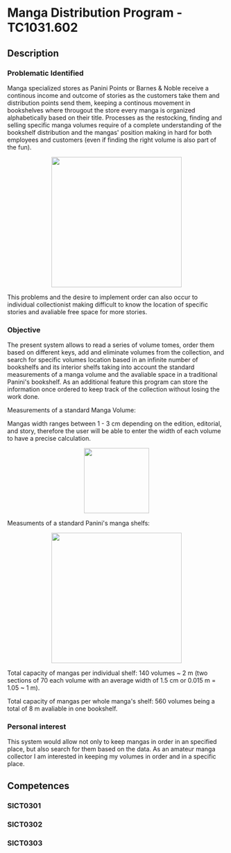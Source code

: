 # Manga Distribution Program - TC1031.602

## Description

### Problematic Identified
Manga specialized stores as Panini Points or Barnes & Noble receive a continous income and outcome of stories as the customers take them and distribution points send them, keeping a continous movement in bookshelves where througout the store every manga is organized alphabetically based on their title. Processes as the restocking, finding and selling specific manga volumes require of a complete understanding of the bookshelf distribution and the mangas' position making in hard for both employees and customers (even if finding the right volume is also part of the fun).

<p align="center">
<img src="https://github.com/user-attachments/assets/e3a45002-cb29-4325-a02e-c097486353bb" width="300" />
</p>

This problems and the desire to implement order can also occur to individual collectionist making difficult to know the location of specific stories and avaliable free space for more stories.

### Objective
The present system allows to read a series of volume tomes, order them based on different keys,  add and eliminate volumes from the collection, and search for specific volumes location based in an infinite number of bookshelfs and its interior shelfs taking into account the standard measurements of a manga volume and the avaliable space in a traditional Panini's bookshelf. As an additional feature this program can store the information once ordered to keep track of the collection without losing the work done.

Measurements of a standard Manga Volume:

Mangas width ranges between 1 - 3 cm depending on the edition, editorial, and story, therefore the user will be able to enter the width of each volume to have a precise calculation.

<p align="center">
<img src="https://github.com/user-attachments/assets/0a6759d0-1346-4479-9f67-e26e9f300613" width="150" />
</p>

Measuments of a standard Panini's manga shelfs:

<p align="center">
<img src="https://github.com/user-attachments/assets/60753ea8-46de-4334-baf3-ebe1927f2c2d" width="300" />
</p>

Total capacity of mangas per individual shelf: 140 volumes ~ 2 m (two sections of 70 each volume with an average width of 1.5 cm or 0.015 m = 1.05 ~ 1 m).

Total capacity of mangas per whole manga's shelf: 560 volumes being a total of 8 m avaliable in one bookshelf.


### Personal interest
This system would allow not only to keep mangas in order in an specified place, but also search for them based on the data. As an amateur manga collector I am interested in keeping my volumes in order and in a specific place.

## Competences

### SICT0301 


### SICT0302


### SICT0303
